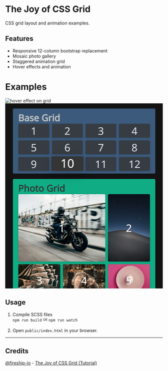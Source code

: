 # The Joy of CSS Grid
CSS grid layout and animation examples.

## Features
- Responsive 12-column bootstrap replacement
- Mosaic photo gallery
- Staggered animation grid
- Hover effects and animation

# Examples
![hover effect on grid](_docs/01-hover.gif)
![basic grid and photo grid](_docs/02-grids.png)

## Usage
1. Compile SCSS files \
  `npm run build` <sub><sup>OR</sup></sub> `npm run watch`

2. Open `public/index.html` in your browser. 

---
## Credits
[@fireship-io](https://github.com/fireship-io) - [The Joy of CSS Grid (Tutorial)](https://www.youtube.com/watch?v=705XCEruZFs) 

